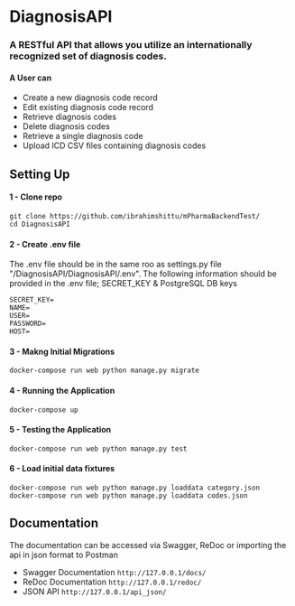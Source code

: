 # DiagnosisAPI

### A RESTful API that allows you utilize an internationally recognized set of diagnosis codes.

#### A User can 
- Create a new diagnosis code record
- Edit existing diagnosis code record
- Retrieve diagnosis codes 
- Delete diagnosis codes 
- Retrieve a single diagnosis code
- Upload ICD CSV files containing diagnosis codes 

##  Setting Up

#### 1 - Clone repo
```
git clone https://github.com/ibrahimshittu/mPharmaBackendTest/
cd DiagnosisAPI
```

#### 2 - Create .env file

The .env file should be in the same roo as settings.py file "/DiagnosisAPI/DiagnosisAPI/.env". 
The following information should be provided in the .env file; SECRET_KEY & PostgreSQL DB keys

```
SECRET_KEY=
NAME=
USER=
PASSWORD=
HOST=
```
#### 3 - Makng Initial Migrations
```
docker-compose run web python manage.py migrate
```

#### 4 - Running the Application
```
docker-compose up
```

#### 5 - Testing the Application
```
docker-compose run web python manage.py test
```

#### 6 - Load initial data fixtures
```
docker-compose run web python manage.py loaddata category.json
docker-compose run web python manage.py loaddata codes.json
```

##  Documentation 

The documentation can be accessed via Swagger, ReDoc or importing the api in json format to Postman

* Swagger Documentation
```http://127.0.0.1/docs/```
* ReDoc Documentation
```http://127.0.0.1/redoc/```
* JSON API 
```http://127.0.0.1/api_json/```

